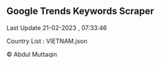 

## Google Trends Keywords Scraper 
 
Last Update 21-02-2023 , 07:33:46

Country List :
VIETNAM.json



© Abdul Muttaqin 
